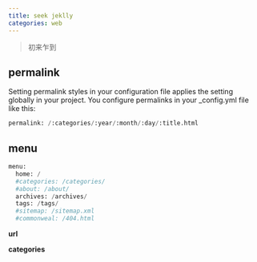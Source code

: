 ```yaml
---
title: seek jeklly
categories: web
---
```

> 初来乍到

## permalink

Setting permalink styles in your configuration file applies the setting globally in your project. You configure permalinks in your \_config.yml file like this:

```python
permalink: /:categories/:year/:month/:day/:title.html
```

## menu

```python
menu:
  home: /
  #categories: /categories/
  #about: /about/
  archives: /archives/
  tags: /tags/
  #sitemap: /sitemap.xml
  #commonweal: /404.html
```

**url**

**categories**
